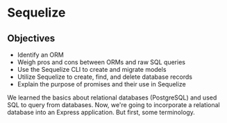 # Sequelize

## Objectives

* Identify an ORM
* Weigh pros and cons between ORMs and raw SQL queries
* Use the Sequelize CLI to create and migrate models
* Utilize Sequelize to create, find, and delete database records
* Explain the purpose of promises and their use in Sequelize

We learned the basics about relational databases \(PostgreSQL\) and used SQL to query from databases. Now, we're going to incorporate a relational database into an Express application. But first, some terminology.

